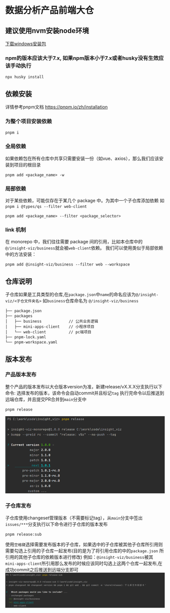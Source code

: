 # 数据分析产品前端大仓

## 建议使用nvm安装node环境
[下载windows安装包](https://github.com/coreybutler/nvm-windows/releases)


### npm的版本应该大于7.x, 如果npm版本小于7.x或者husky没有生效应该手动执行
```shell
npx husky install
```


## 依赖安装
详情参考pnpm文档 https://pnpm.io/zh/installation
### 为整个项目安装依赖
```shell
pnpm i
```
### 全局依赖
如果依赖包在所有仓库中共享只需要安装一份（如vue、axios），那么我们应该安装到项目的根目录
```shell
pnpm add <package_name> -w
```

### 局部依赖
对于某些依赖，可能仅存在于某几个 package 中。为其中一个子仓库添加依赖 如`pnpm i @types/qs --filter web-client`
```shell
pnpm add <package_name> --filter <package_selector>
```
### link 机制
在 monorepo 中，我们往往需要 package 间的引用，比如本仓库中的`@/insight-viz/business`就会被`web-client`依赖。
我们可以使用类似于局部依赖中的方法安装：
```shell
pnpm add @insight-viz/business --filter web --workspace
```

## 仓库说明
子仓库如果是工具类型的仓库,在`package.json`中`name`的命名应该为`@/insight-viz/<子仓文件夹名>`
如`business`仓库命名为 `@/insight-viz/business`
```text
├── package.json
├── packages
│   ├── business            // 公共业务逻辑
│   ├── mini-apps-client    // 小程序项目
│   └── web-client          // pc端项目
├── pnpm-lock.yaml
└── pnpm-workspace.yaml
```

## 版本发布

### 产品版本发布
整个产品的版本发布以大仓版本version为准，新建release/vX.X.X分支执行以下命令: 选择发布的版本，该命令会自动commit并且标记`tag`
执行完命令以后推送到远端仓库，并且提交PR合并到`main`分支中
```shell
pnpm release
```
![pnpm release](./docs/release.png)
### 子仓库发布
子仓库使用changeset管理版本（不需要标记tag），从`main`分支中签出`issues/***`分支执行以下命令进行子仓库的版本发布

```shell
pnpm release:sub
```
使用`空格键`选择需要发布版本的子仓库，如果选中的子仓库被其他子仓库所引用则需要勾选上引用的子仓库一起发布(目的是为了将引用仓库的中的`package.json` 所引用的其他子仓库的依赖版本进行修改)
例如：`@insight-viz/business`被其 `mini-apps-client`所引用那么发布的时候应该同时勾选上这两个仓库一起发布,在成功commit之后推送到远端分支即可
![选择发布的子仓库](./docs/release-sub.png)
